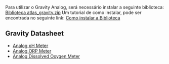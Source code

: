 Para utilizar o Gravity Analog, será necessário instalar a seguinte biblioteca: [Biblioteca atlas_gravity.zip](https://www.atlas-scientific.com/files/atlas_gravity.zip)
Um tutorial de como instalar, pode ser encontrada no seguinte link:  [Como instalar a Biblioteca](https://files.atlas-scientific.com/gravity-pH-ardunio-code.pdf)


## Gravity Datasheet
- [Analog pH Meter](https://files.atlas-scientific.com/Gravity-pH-datasheet.pdf)
- [Analog ORP Meter](https://files.atlas-scientific.com/Gravity-ORP-datasheet.pdf)
- [Analog Dissolved Oxygen Meter](https://files.atlas-scientific.com/Gravity-DO-datasheet.pdf)
